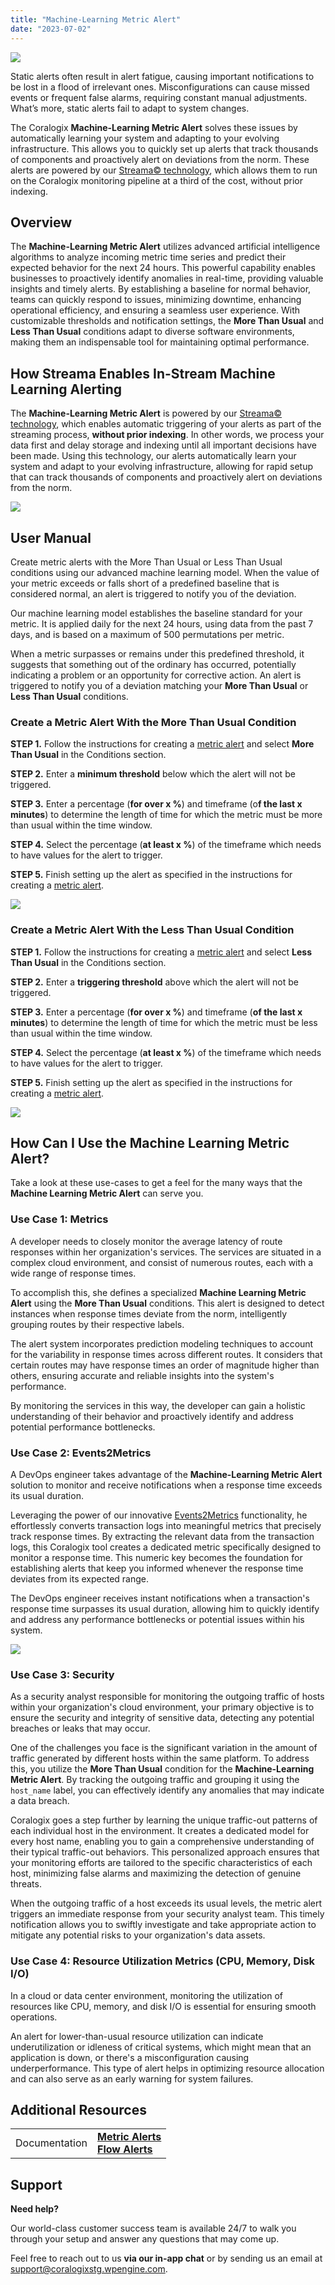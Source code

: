 ```yaml
---
title: "Machine-Learning Metric Alert"
date: "2023-07-02"
---
```


![](images/image-10.png)

Static alerts often result in alert fatigue, causing important notifications to be lost in a flood of irrelevant ones. Misconfigurations can cause missed events or frequent false alarms, requiring constant manual adjustments. What’s more, static alerts fail to adapt to system changes.

The Coralogix **Machine-Learning Metric Alert** solves these issues by automatically learning your system and adapting to your evolving infrastructure. This allows you to quickly set up alerts that track thousands of components and proactively alert on deviations from the norm. These alerts are powered by our [Streama© technology](https://coralogixstg.wpengine.com/how-it-works/), which allows them to run on the Coralogix monitoring pipeline at a third of the cost, without prior indexing.

## Overview

The **Machine-Learning Metric Alert** utilizes advanced artificial intelligence algorithms to analyze incoming metric time series and predict their expected behavior for the next 24 hours. This powerful capability enables businesses to proactively identify anomalies in real-time, providing valuable insights and timely alerts. By establishing a baseline for normal behavior, teams can quickly respond to issues, minimizing downtime, enhancing operational efficiency, and ensuring a seamless user experience. With customizable thresholds and notification settings, the **More Than Usual** and **Less Than Usual** conditions adapt to diverse software environments, making them an indispensable tool for maintaining optimal performance.

## How Streama Enables In-Stream Machine Learning Alerting

The **Machine-Learning Metric Alert** is powered by our [Streama© technology](https://coralogixstg.wpengine.com/how-it-works/), which enables automatic triggering of your alerts as part of the streaming process, **without prior indexing**. In other words, we process your data first and delay storage and indexing until all important decisions have been made. Using this technology, our alerts automatically learn your system and adapt to your evolving infrastructure, allowing for rapid setup that can track thousands of components and proactively alert on deviations from the norm.

![](images/2-1024x472.png)

## User Manual

Create metric alerts with the More Than Usual or Less Than Usual conditions using our advanced machine learning model. When the value of your metric exceeds or falls short of a predefined baseline that is considered normal, an alert is triggered to notify you of the deviation.

Our machine learning model establishes the baseline standard for your metric. It is applied daily for the next 24 hours, using data from the past 7 days, and is based on a maximum of 500 permutations per metric.

When a metric surpasses or remains under this predefined threshold, it suggests that something out of the ordinary has occurred, potentially indicating a problem or an opportunity for corrective action. An alert is triggered to notify you of a deviation matching your **More Than Usual** or **Less Than Usual** conditions.

### Create a Metric Alert With the More Than Usual Condition

**STEP 1.** Follow the instructions for creating a [metric alert](https://coralogixstg.wpengine.com/docs/metric-alerts-promql/) and select **More Than Usual** in the Conditions section.

**STEP 2.** Enter a **minimum threshold** below which the alert will not be triggered.

**STEP 3.** Enter a percentage (**for over x %**) and timeframe (o**f the last x minutes**) to determine the length of time for which the metric must be more than usual within the time window.

**STEP 4.** Select the percentage (**at least x %**) of the timeframe which needs to have values for the alert to trigger.

**STEP 5.** Finish setting up the alert as specified in the instructions for creating a [metric alert](https://coralogixstg.wpengine.com/docs/metric-alerts-promql/).

![](images/3.png)

### Create a Metric Alert With the Less Than Usual Condition

**STEP 1.** Follow the instructions for creating a [metric alert](https://coralogixstg.wpengine.com/docs/metric-alerts-promql/) and select **Less Than Usual** in the Conditions section.

**STEP 2.** Enter a **triggering threshold** above which the alert will not be triggered.

**STEP 3.** Enter a percentage (**for over x %**) and timeframe (**of the last x minutes**) to determine the length of time for which the metric must be less than usual within the time window.

**STEP 4.** Select the percentage (**at least x %**) of the timeframe which needs to have values for the alert to trigger.

**STEP 5.** Finish setting up the alert as specified in the instructions for creating a [metric alert](https://coralogixstg.wpengine.com/docs/metric-alerts-promql/).

![](images/Metric-Alerts-Less-Than-Usual.png)

## How Can I Use the Machine Learning Metric Alert?

Take a look at these use-cases to get a feel for the many ways that the **Machine Learning Metric Alert** can serve you.

### Use Case 1: Metrics

A developer needs to closely monitor the average latency of route responses within her organization's services. The services are situated in a complex cloud environment, and consist of numerous routes, each with a wide range of response times.

To accomplish this, she defines a specialized **Machine Learning Metric Alert** using the **More Than Usual** conditions. This alert is designed to detect instances when response times deviate from the norm, intelligently grouping routes by their respective labels.

The alert system incorporates prediction modeling techniques to account for the variability in response times across different routes. It considers that certain routes may have response times an order of magnitude higher than others, ensuring accurate and reliable insights into the system's performance.

By monitoring the services in this way, the developer can gain a holistic understanding of their behavior and proactively identify and address potential performance bottlenecks.

### Use Case 2: Events2Metrics

A DevOps engineer takes advantage of the **Machine-Learning Metric Alert** solution to monitor and receive notifications when a response time exceeds its usual duration.

Leveraging the power of our innovative [Events2Metrics](https://coralogixstg.wpengine.com/docs/event2metrics/) functionality, he effortlessly converts transaction logs into meaningful metrics that precisely track response times. By extracting the relevant data from the transaction logs, this Coralogix tool creates a dedicated metric specifically designed to monitor a response time. This numeric key becomes the foundation for establishing alerts that keep you informed whenever the response time deviates from its expected range.

The DevOps engineer receives instant notifications when a transaction's response time surpasses its usual duration, allowing him to quickly identify and address any performance bottlenecks or potential issues within his system.

![](images/4.png)

### Use Case 3: Security

As a security analyst responsible for monitoring the outgoing traffic of hosts within your organization's cloud environment, your primary objective is to ensure the security and integrity of sensitive data, detecting any potential breaches or leaks that may occur.

One of the challenges you face is the significant variation in the amount of traffic generated by different hosts within the same platform. To address this, you utilize the **More Than Usual** condition for the **Machine-Learning Metric Alert**. By tracking the outgoing traffic and grouping it using the `host_name` label, you can effectively identify any anomalies that may indicate a data breach.

Coralogix goes a step further by learning the unique traffic-out patterns of each individual host in the environment. It creates a dedicated model for every host name, enabling you to gain a comprehensive understanding of their typical traffic-out behaviors. This personalized approach ensures that your monitoring efforts are tailored to the specific characteristics of each host, minimizing false alarms and maximizing the detection of genuine threats.

When the outgoing traffic of a host exceeds its usual levels, the metric alert triggers an immediate response from your security analyst team. This timely notification allows you to swiftly investigate and take appropriate action to mitigate any potential risks to your organization's data assets.

### Use Case 4: Resource Utilization Metrics (CPU, Memory, Disk I/O)

In a cloud or data center environment, monitoring the utilization of resources like CPU, memory, and disk I/O is essential for ensuring smooth operations.

An alert for lower-than-usual resource utilization can indicate underutilization or idleness of critical systems, which might mean that an application is down, or there's a misconfiguration causing underperformance. This type of alert helps in optimizing resource allocation and can also serve as an early warning for system failures.

## Additional Resources

<table><tbody><tr><td>Documentation</td><td><strong><a href="https://coralogixstg.wpengine.com/docs/metric-alerts-promql/">Metric Alerts</a><br><a href="https://coralogixstg.wpengine.com/docs/flow-alert/">Flow Alerts</a></strong></td></tr></tbody></table>

## Support

**Need help?**

Our world-class customer success team is available 24/7 to walk you through your setup and answer any questions that may come up.

Feel free to reach out to us **via our in-app chat** or by sending us an email at [support@coralogixstg.wpengine.com](mailto:support@coralogixstg.wpengine.com).
